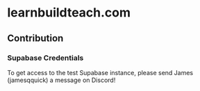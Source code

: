 # learnbuildteach.com

## Contribution

### Supabase Credentials

To get access to the test Supabase instance, please send James (jamesqquick) a message on Discord!
